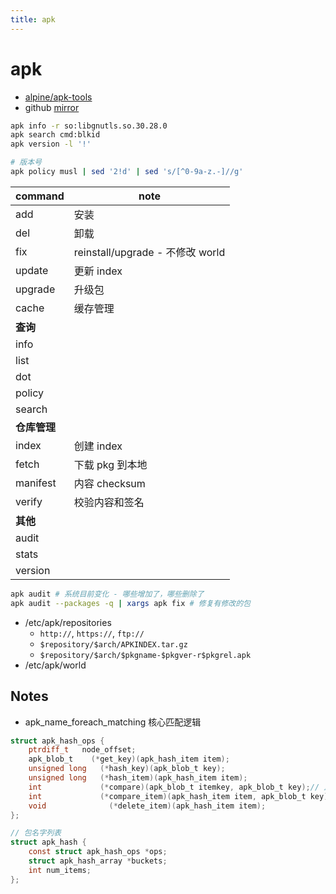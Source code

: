 ```yaml
---
title: apk
---
```


# apk

- [alpine/apk-tools](https://gitlab.alpinelinux.org/alpine/apk-tools)
- github [mirror](https://github.com/alpinelinux/apk-tools)

```bash
apk info -r so:libgnutls.so.30.28.0
apk search cmd:blkid
apk version -l '!'

# 版本号
apk policy musl | sed '2!d' | sed 's/[^0-9a-z.-]//g'
```

| command      | note                             |
| ------------ | -------------------------------- |
| add          | 安装                             |
| del          | 卸载                             |
| fix          | reinstall/upgrade - 不修改 world |
| update       | 更新 index                       |
| upgrade      | 升级包                           |
| cache        | 缓存管理                         |
| **查询**     |
| info         |
| list         |
| dot          |
| policy       |
| search       |
| **仓库管理** |
| index        | 创建 index                       |
| fetch        | 下载 pkg 到本地                  |
| manifest     | 内容 checksum                    |
| verify       | 校验内容和签名                   |
| **其他**     |
| audit        |
| stats        |
| version      |

```bash
apk audit # 系统目前变化 - 哪些增加了，哪些删除了
apk audit --packages -q | xargs apk fix # 修复有修改的包
```

- /etc/apk/repositories
  - `http://`, `https://`, `ftp://`
  - `$repository/$arch/APKINDEX.tar.gz`
  - `$repository/$arch/$pkgname-$pkgver-r$pkgrel.apk`
- /etc/apk/world

## Notes

- apk_name_foreach_matching 核心匹配逻辑

```c
struct apk_hash_ops {
	ptrdiff_t	node_offset;
	apk_blob_t	  (*get_key)(apk_hash_item item);
	unsigned long	(*hash_key)(apk_blob_t key);
	unsigned long	(*hash_item)(apk_hash_item item);
	int		        (*compare)(apk_blob_t itemkey, apk_blob_t key);// 比较包名
	int		        (*compare_item)(apk_hash_item item, apk_blob_t key); // 比较内容
	void		      (*delete_item)(apk_hash_item item);
};

// 包名字列表
struct apk_hash {
	const struct apk_hash_ops *ops;
	struct apk_hash_array *buckets;
	int num_items;
};
```
